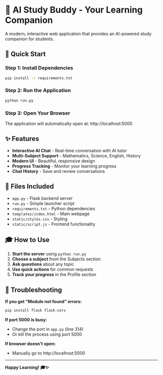 # 🤖 AI Study Buddy - Your Learning Companion

A modern, interactive web application that provides an AI-powered study companion for students.

## 🚀 Quick Start

### Step 1: Install Dependencies
```bash
pip install -r requirements.txt
```

### Step 2: Run the Application
```bash
python run.py
```

### Step 3: Open Your Browser
The application will automatically open at: http://localhost:5000

## ✨ Features

- **Interactive AI Chat** - Real-time conversation with AI tutor
- **Multi-Subject Support** - Mathematics, Science, English, History
- **Modern UI** - Beautiful, responsive design
- **Progress Tracking** - Monitor your learning progress
- **Chat History** - Save and review conversations

## 📁 Files Included

- `app.py` - Flask backend server
- `run.py` - Simple launcher script
- `requirements.txt` - Python dependencies
- `templates/index.html` - Main webpage
- `static/styles.css` - Styling
- `static/script.js` - Frontend functionality

## 🎓 How to Use

1. **Start the server** using `python run.py`
2. **Choose a subject** from the Subjects section
3. **Ask questions** about any topic
4. **Use quick actions** for common requests
5. **Track your progress** in the Profile section

## 🔧 Troubleshooting

**If you get "Module not found" errors:**
```bash
pip install flask flask-cors
```

**If port 5000 is busy:**
- Change the port in `app.py` (line 314)
- Or kill the process using port 5000

**If browser doesn't open:**
- Manually go to http://localhost:5000

---

**Happy Learning! 🎓✨**
